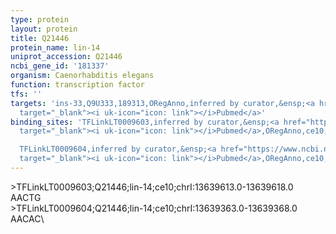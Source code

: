 ```yaml
---
type: protein
layout: protein
title: Q21446
protein_name: lin-14
uniprot_accession: Q21446
ncbi_gene_id: '181337'
organism: Caenorhabditis elegans
function: transcription factor
tfs: ''
targets: 'ins-33,Q9U333,189313,ORegAnno,inferred by curator,&ensp;<a href="https://www.ncbi.nlm.nih.gov/pubmed/?term=16314527%5Buid%5D"
  target="_blank"><i uk-icon="icon: link"></i>Pubmed</a>'
binding_sites: 'TFLinkLT0009603,inferred by curator,&ensp;<a href="https://www.ncbi.nlm.nih.gov/pubmed/?term=16314527%5Buid%5D"
  target="_blank"><i uk-icon="icon: link"></i>Pubmed</a>,ORegAnno,ce10,chrI,13639613,13639618,-

  TFLinkLT0009604,inferred by curator,&ensp;<a href="https://www.ncbi.nlm.nih.gov/pubmed/?term=16314527%5Buid%5D"
  target="_blank"><i uk-icon="icon: link"></i>Pubmed</a>,ORegAnno,ce10,chrI,13639363,13639368,-'
---
```

\>TFLinkLT0009603;Q21446;lin-14;ce10;chrI:13639613.0-13639618.0\AACTG\\>TFLinkLT0009604;Q21446;lin-14;ce10;chrI:13639363.0-13639368.0\AACAC\